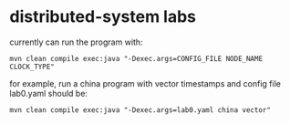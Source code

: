 # distributed-system labs

currently can run the program with:

`mvn clean compile exec:java "-Dexec.args=CONFIG_FILE NODE_NAME CLOCK_TYPE"`

for example, run a china program with vector timestamps and config file lab0.yaml should be:

`mvn clean compile exec:java "-Dexec.args=lab0.yaml china vector"`